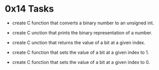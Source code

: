 # 0x14 Tasks

  * create C function that converts a binary number to an unsigned int.

  * create C unction that prints the binary representation of a number.

  * create C unction that returns the value of a bit at a given index.

  * create C function that sets the value of a bit at a given index to 1.

  * create C function that sets the value of a bit at a given index to 0.
